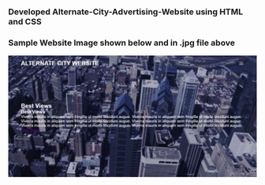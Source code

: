 ### Developed Alternate-City-Advertising-Website using HTML and CSS
### Sample Website Image shown below and in .jpg file above
![](homepage.JPG)
